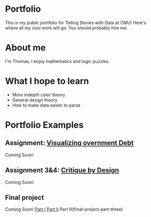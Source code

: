 # Portfolio
This is my public portfolio for Telling Stories with Data at CMU!  Here's where all my cool work will go.  You should probably hire me. 

# About me
I'm Thomas, I enjoy mathematics and logic puzzles.

# What I hope to learn
- More indepth color theory
- General design theory
- How to make data easier to parse

# Portfolio Examples

## Assignment: [Visualizing overnment Debt](visualizing-government-debt)
Coming Soon!

## Assignment 3&4: [Critique by Design](critique-by-design)
Coming Soon!

## Final project
Coming Soon!
[Part I](final-project-part-one)
[Part II](final-project-part-two)
Part III(final-project-part-three)
